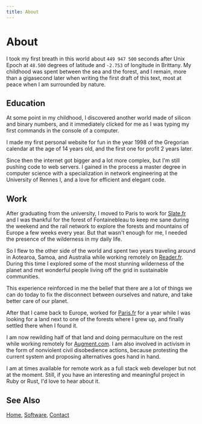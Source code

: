```yaml
---
title: About
---
```


# About

I took my first breath in this world about `449 947 500` seconds after Unix
Epoch at `48.500` degrees of latitude and `-2.753` of longitude in Brittany. My
childhood was spent between the sea and the forest, and I remain, more than a
gigasecond later when writing the first draft of this text, most at peace when
I am surrounded by nature.


## Education

At some point in my childhood, I discovered another world made of silicon and
binary numbers, and it immediately clicked for me as I was typing my first
commands in the console of a computer.

I made my first personal website for fun in the year 1998 of the Gregorian
calendar at the age of 14 years old, and the first one for profit 2 years
later.

Since then the internet got bigger and a lot more complex, but I'm still
pushing code to web servers. I gained in the process a master degree in
computer science with a specialization in network engineering at the University
of Rennes I, and a love for efficient and elegant code.


## Work

After graduating from the university, I moved to Paris to work for
[Slate.fr][0] and I was thankful for the forest of Fontainebleau to keep me
sane during the weekend and the rail network to explore the forests and
mountains of Europe a few weeks every year. But that wasn't enough for me, I
needed the presence of the wilderness in my daily life.

So I flew to the other side of the world and spent two years traveling around
in Aotearoa, Samoa, and Australia while working remotely on [Reader.fr][1].
During this time I explored some of the most stunning wilderness of the planet
and met wonderful people living off the grid in sustainable communities.

This experience reinforced in me the belief that there are a lot of things we
can do today to fix the disconnect between ourselves and nature, and take
better care of our planet.

After that I came back to Europe, worked for [Paris.fr][2] for a year while
I was looking for a land next to one of the forests where I grew up, and
finally settled there when I found it.

I am now rewilding half of that land and doing permaculture on the rest while
working remotely for [Augment.com][3]. I am also involved in activism in the
form of nonviolent civil disobedience actions, because protesting the current
system and proposing alternatives goes hand in hand.

I am at times available for remote work as a full stack web developer but not
at the moment. Still, if you have an interesting and meaningful project in Ruby
or Rust, I'd love to hear about it.


## See Also

[Home](/), [Software](/software/), [Contact](/contact.html)


[0]: https://slate.fr
[1]: https://reader.fr
[2]: https://paris.fr
[3]: https://augment.com
